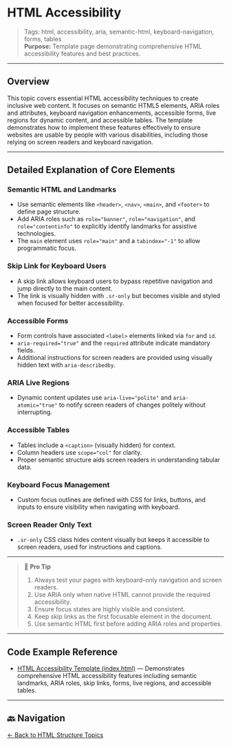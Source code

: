 # HTML Accessibility

> Tags: html, accessibility, aria, semantic-html, keyboard-navigation, forms, tables  
> **Purpose:** Template page demonstrating comprehensive HTML accessibility features and best practices.

---

## Overview

This topic covers essential HTML accessibility techniques to create inclusive web content. It focuses on semantic HTML5 elements, ARIA roles and attributes, keyboard navigation enhancements, accessible forms, live regions for dynamic content, and accessible tables. The template demonstrates how to implement these features effectively to ensure websites are usable by people with various disabilities, including those relying on screen readers and keyboard navigation.

---

## Detailed Explanation of Core Elements

### Semantic HTML and Landmarks

- Use semantic elements like `<header>`, `<nav>`, `<main>`, and `<footer>` to define page structure.  
- Add ARIA roles such as `role="banner"`, `role="navigation"`, and `role="contentinfo"` to explicitly identify landmarks for assistive technologies.  
- The `main` element uses `role="main"` and a `tabindex="-1"` to allow programmatic focus.

### Skip Link for Keyboard Users

- A skip link allows keyboard users to bypass repetitive navigation and jump directly to the main content.  
- The link is visually hidden with `.sr-only` but becomes visible and styled when focused for better accessibility.

### Accessible Forms

- Form controls have associated `<label>` elements linked via `for` and `id`.  
- `aria-required="true"` and the `required` attribute indicate mandatory fields.  
- Additional instructions for screen readers are provided using visually hidden text with `aria-describedby`.

### ARIA Live Regions

- Dynamic content updates use `aria-live="polite"` and `aria-atomic="true"` to notify screen readers of changes politely without interrupting.

### Accessible Tables

- Tables include a `<caption>` (visually hidden) for context.  
- Column headers use `scope="col"` for clarity.  
- Proper semantic structure aids screen readers in understanding tabular data.

### Keyboard Focus Management

- Custom focus outlines are defined with CSS for links, buttons, and inputs to ensure visibility when navigating with keyboard.

### Screen Reader Only Text

- `.sr-only` CSS class hides content visually but keeps it accessible to screen readers, used for instructions and captions.

---

> 🧠 **Pro Tip**  
>
> 1. Always test your pages with keyboard-only navigation and screen readers.  
> 2. Use ARIA only when native HTML cannot provide the required accessibility.  
> 3. Ensure focus states are highly visible and consistent.  
> 4. Keep skip links as the first focusable element in the document.  
> 5. Use semantic HTML first before adding ARIA roles and properties.

---

## Code Example Reference

- [HTML Accessibility Template (index.html)](index.html) — Demonstrates comprehensive HTML accessibility features including semantic landmarks, ARIA roles, skip links, forms, live regions, and accessible tables.

---

## 🔙 Navigation

[← Back to HTML Structure Topics](../README.md)
